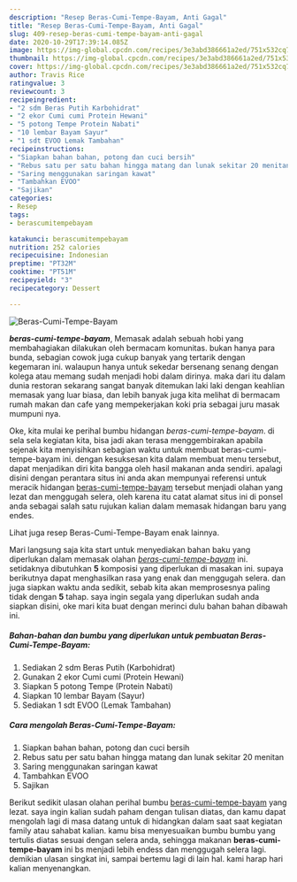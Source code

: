 ```yaml
---
description: "Resep Beras-Cumi-Tempe-Bayam, Anti Gagal"
title: "Resep Beras-Cumi-Tempe-Bayam, Anti Gagal"
slug: 409-resep-beras-cumi-tempe-bayam-anti-gagal
date: 2020-10-29T17:39:14.085Z
image: https://img-global.cpcdn.com/recipes/3e3abd386661a2ed/751x532cq70/beras-cumi-tempe-bayam-foto-resep-utama.jpg
thumbnail: https://img-global.cpcdn.com/recipes/3e3abd386661a2ed/751x532cq70/beras-cumi-tempe-bayam-foto-resep-utama.jpg
cover: https://img-global.cpcdn.com/recipes/3e3abd386661a2ed/751x532cq70/beras-cumi-tempe-bayam-foto-resep-utama.jpg
author: Travis Rice
ratingvalue: 3
reviewcount: 3
recipeingredient:
- "2 sdm Beras Putih Karbohidrat"
- "2 ekor Cumi cumi Protein Hewani"
- "5 potong Tempe Protein Nabati"
- "10 lembar Bayam Sayur"
- "1 sdt EVOO Lemak Tambahan"
recipeinstructions:
- "Siapkan bahan bahan, potong dan cuci bersih"
- "Rebus satu per satu bahan hingga matang dan lunak sekitar 20 menitan"
- "Saring menggunakan saringan kawat"
- "Tambahkan EVOO"
- "Sajikan"
categories:
- Resep
tags:
- berascumitempebayam

katakunci: berascumitempebayam 
nutrition: 252 calories
recipecuisine: Indonesian
preptime: "PT32M"
cooktime: "PT51M"
recipeyield: "3"
recipecategory: Dessert

---
```



![Beras-Cumi-Tempe-Bayam](https://img-global.cpcdn.com/recipes/3e3abd386661a2ed/751x532cq70/beras-cumi-tempe-bayam-foto-resep-utama.jpg)

<b><i>beras-cumi-tempe-bayam</i></b>, Memasak adalah sebuah hobi yang membahagiakan dilakukan oleh bermacam komunitas. bukan hanya para bunda, sebagian cowok juga cukup banyak yang tertarik dengan kegemaran ini. walaupun hanya untuk sekedar bersenang senang dengan kolega atau memang sudah menjadi hobi dalam dirinya. maka dari itu dalam dunia restoran sekarang sangat banyak ditemukan laki laki dengan keahlian memasak yang luar biasa, dan lebih banyak juga kita melihat di bermacam rumah makan dan cafe yang mempekerjakan koki pria sebagai juru masak mumpuni nya.

Oke, kita mulai ke perihal bumbu hidangan <i>beras-cumi-tempe-bayam</i>. di sela sela kegiatan kita, bisa jadi akan terasa menggembirakan apabila sejenak kita menyisihkan sebagian waktu untuk membuat beras-cumi-tempe-bayam ini. dengan kesuksesan kita dalam membuat menu tersebut, dapat menjadikan diri kita bangga oleh hasil makanan anda sendiri. apalagi disini dengan perantara situs ini anda akan mempunyai referensi untuk meracik hidangan <u>beras-cumi-tempe-bayam</u> tersebut menjadi olahan yang lezat dan menggugah selera, oleh karena itu catat alamat situs ini di ponsel anda sebagai salah satu rujukan kalian dalam memasak hidangan baru yang endes.

Lihat juga resep Beras-Cumi-Tempe-Bayam enak lainnya.


Mari langsung saja kita start untuk menyediakan bahan baku yang diperlukan dalam memasak olahan <u><i>beras-cumi-tempe-bayam</i></u> ini. setidaknya dibutuhkan <b>5</b> komposisi yang diperlukan di masakan ini. supaya berikutnya dapat menghasilkan rasa yang enak dan menggugah selera. dan juga siapkan waktu anda sedikit, sebab kita akan memprosesnya paling tidak dengan <b>5</b> tahap. saya ingin segala yang diperlukan sudah anda siapkan disini, oke mari kita buat dengan merinci dulu bahan bahan dibawah ini.

<!--inarticleads1-->

##### Bahan-bahan dan bumbu yang diperlukan untuk pembuatan Beras-Cumi-Tempe-Bayam:

1. Sediakan 2 sdm Beras Putih (Karbohidrat)
1. Gunakan 2 ekor Cumi cumi (Protein Hewani)
1. Siapkan 5 potong Tempe (Protein Nabati)
1. Siapkan 10 lembar Bayam (Sayur)
1. Sediakan 1 sdt EVOO (Lemak Tambahan)




<!--inarticleads2-->

##### Cara mengolah Beras-Cumi-Tempe-Bayam:

1. Siapkan bahan bahan, potong dan cuci bersih
1. Rebus satu per satu bahan hingga matang dan lunak sekitar 20 menitan
1. Saring menggunakan saringan kawat
1. Tambahkan EVOO
1. Sajikan




Berikut sedikit ulasan olahan perihal bumbu <u>beras-cumi-tempe-bayam</u> yang lezat. saya ingin kalian sudah paham dengan tulisan diatas, dan kamu dapat mengolah lagi di masa datang untuk di hidangkan dalam saat saat kegiatan family atau sahabat kalian. kamu bisa menyesuaikan bumbu bumbu yang tertulis diatas sesuai dengan selera anda, sehingga makanan <b>beras-cumi-tempe-bayam</b> ini bs menjadi lebih endess dan menggugah selera lagi. demikian ulasan singkat ini, sampai bertemu lagi di lain hal. kami harap hari kalian menyenangkan.
